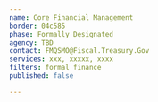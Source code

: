 ```yaml
---
name: Core Financial Management
border: 04c585
phase: Formally Designated
agency: TBD
contact: FMQSMO@Fiscal.Treasury.Gov
services: xxx, xxxxx, xxxx
filters: formal finance
published: false

---
```

